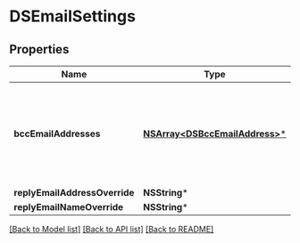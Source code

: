 # DSEmailSettings

## Properties
Name | Type | Description | Notes
------------ | ------------- | ------------- | -------------
**bccEmailAddresses** | [**NSArray&lt;DSBccEmailAddress&gt;***](DSBccEmailAddress.md) | A list of email addresses that receive a copy of all email communications for an envelope. You can use this for archiving purposes. | [optional] 
**replyEmailAddressOverride** | **NSString*** |  | [optional] 
**replyEmailNameOverride** | **NSString*** |  | [optional] 

[[Back to Model list]](../README.md#documentation-for-models) [[Back to API list]](../README.md#documentation-for-api-endpoints) [[Back to README]](../README.md)


